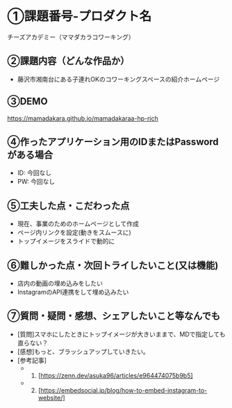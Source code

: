 # ①課題番号-プロダクト名

チーズアカデミー（ママダカラコワーキング）

## ②課題内容（どんな作品か）

- 藤沢市湘南台にある子連れOKのコワーキングスペースの紹介ホームページ


## ③DEMO

https://mamadakara.github.io/mamadakaraa-hp-rich

## ④作ったアプリケーション用のIDまたはPasswordがある場合

- ID: 今回なし
- PW: 今回なし

## ⑤工夫した点・こだわった点

- 現在、事業のためのホームページとして作成
- ページ内リンクを設定(動きをスムースに)
- トップイメージをスライドで動的に

## ⑥難しかった点・次回トライしたいこと(又は機能)

- 店内の動画の埋め込みをしたい
- InstagramのAPI連携をして埋め込みたい

## ⑦質問・疑問・感想、シェアしたいこと等なんでも

- [質問]スマホにしたときにトップイメージが大きいままで、MDで指定しても直らない？
- [感想]もっと、ブラッシュアップしていきたい。
- [参考記事]
  - 1. [https://zenn.dev/asuka96/articles/e964474075b9b5]
  - 2. [https://embedsocial.jp/blog/how-to-embed-instagram-to-website/]